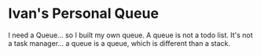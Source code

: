 # Ivan's Personal Queue

I need a Queue... so I built my own queue. A queue is not a todo list. It's not a task manager... a queue is a queue, which is different than a stack.
